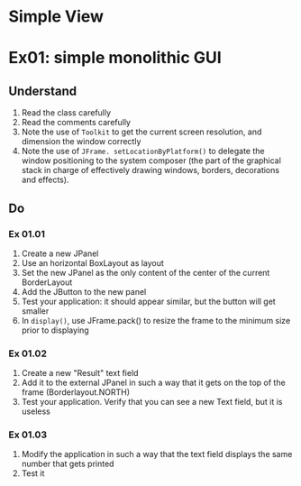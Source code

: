 # Simple View

# Ex01: simple monolithic GUI

## Understand
1. Read the class carefully
2. Read the comments carefully
5. Note the use of ``Toolkit`` to get the current screen resolution, and dimension the window correctly
6. Note the use of ``JFrame. setLocationByPlatform()`` to delegate the window positioning to the system composer (the part of the graphical stack in charge of effectively drawing windows, borders, decorations and effects).

## Do
### Ex 01.01
1. Create a new JPanel
2. Use an horizontal BoxLayout as layout
3. Set the new JPanel as the only content of the center of the current BorderLayout
4. Add the JButton to the new panel
5. Test your application: it should appear similar, but the button will get smaller
6. In ``display()``, use JFrame.pack() to resize the frame to the minimum size prior to displaying

### Ex 01.02
1. Create a new "Result" text field
2. Add it to the external JPanel in such a way that it gets on the top of the frame (Borderlayout.NORTH)
3. Test your application. Verify that you can see a new Text field, but it is useless

### Ex 01.03
1. Modify the application in such a way that the text field displays the same number that gets printed
2. Test it

